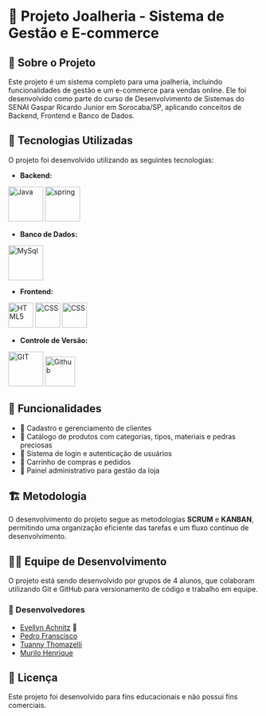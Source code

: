 # 💎 Projeto Joalheria - Sistema de Gestão e E-commerce

## 📌 Sobre o Projeto

Este projeto é um sistema completo para uma joalheria, incluindo funcionalidades de gestão e um e-commerce para vendas online. Ele foi desenvolvido como parte do curso de Desenvolvimento de Sistemas do SENAI Gaspar Ricardo Junior em Sorocaba/SP, aplicando conceitos de Backend, Frontend e Banco de Dados.

## 🚀 Tecnologias Utilizadas

O projeto foi desenvolvido utilizando as seguintes tecnologias:


- **Backend:** 

<img alt="Java" width="70" src="https://cdn.jsdelivr.net/gh/devicons/devicon@latest/icons/java/java-original-wordmark.svg"> <img alt="spring" width="70" src="https://cdn.jsdelivr.net/gh/devicons/devicon@latest/icons/spring/spring-original-wordmark.svg">

- **Banco de Dados:** 

<img alt="MySql" width="70" src="https://cdn.jsdelivr.net/gh/devicons/devicon@latest/icons/mysql/mysql-original-wordmark.svg" />
            
- **Frontend:**

<img alt="HTML5" width="50" src="https://cdn.jsdelivr.net/gh/devicons/devicon@latest/icons/html5/html5-original-wordmark.svg" /> <img alt="CSS" width="50" src="https://cdn.jsdelivr.net/gh/devicons/devicon@latest/icons/css3/css3-original-wordmark.svg"/> <img alt="CSS" width="50" src="https://cdn.jsdelivr.net/gh/devicons/devicon@latest/icons/javascript/javascript-original.svg"/>  

- **Controle de Versão:** 

<img alt="GIT" width="70" src="https://cdn.jsdelivr.net/gh/devicons/devicon@latest/icons/git/git-original-wordmark.svg" /> <img alt="Github" width="60" src="https://cdn.jsdelivr.net/gh/devicons/devicon@latest/icons/github/github-original-wordmark.svg"/>

## 🔧 Funcionalidades

- 📌 Cadastro e gerenciamento de clientes   
- 📌 Catálogo de produtos com categorias, tipos, materiais e pedras preciosas  
- 📌 Sistema de login e autenticação de usuários  
- 📌 Carrinho de compras e pedidos  
- 📌 Painel administrativo para gestão da loja  

## 🏗 Metodologia

O desenvolvimento do projeto segue as metodologias **SCRUM** e **KANBAN**, permitindo uma organização eficiente das tarefas e um fluxo contínuo de desenvolvimento.

## 👨‍💻 Equipe de Desenvolvimento

O projeto está sendo desenvolvido por grupos de 4 alunos, que colaboram utilizando Git e GitHub para versionamento de código e trabalho em equipe.

### 🚀 Desenvolvedores  

- [Evellyn Achnitz](https://github.com/EveAchnitz) 👑  
- [Pedro Franscisco](https://github.com/pedrinpz)  
- [Tuanny Thomazelli](https://github.com/TuannyThomazelli)  
- [Murilo Henrique](https://github.com/murilohwz)  



## 📜 Licença
Este projeto foi desenvolvido para fins educacionais e não possui fins comerciais.